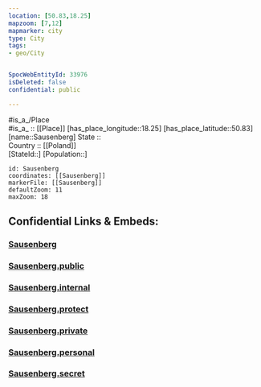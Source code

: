 ```yaml
---
location: [50.83,18.25] 
mapzoom: [7,12] 
mapmarker: city 
type: City
tags:
- geo/City


SpocWebEntityId: 33976
isDeleted: false
confidential: public

---
```

#is_a_/Place  
#is_a_ :: [[Place]] 
[has_place_longitude::18.25] 
[has_place_latitude::50.83] 
[name::Sausenberg] 
State ::  
Country :: [[Poland]]  
[StateId::] 
[Population::] 



```leaflet
id: Sausenberg
coordinates: [[Sausenberg]] 
markerFile: [[Sausenberg]] 
defaultZoom: 11 
maxZoom: 18
```


## Confidential Links & Embeds: 

### [Sausenberg](/_Standards/Earth/Continent/Europe/Europe~East/Poland/Provinces~Poland/Opole/City/Sausenberg.md) 

### [Sausenberg.public](/_public/Earth/Continent/Europe/Europe~East/Poland/Provinces~Poland/Opole/City/Sausenberg.public.md) 

### [Sausenberg.internal](/_internal/Earth/Continent/Europe/Europe~East/Poland/Provinces~Poland/Opole/City/Sausenberg.internal.md) 

### [Sausenberg.protect](/_protect/Earth/Continent/Europe/Europe~East/Poland/Provinces~Poland/Opole/City/Sausenberg.protect.md) 

### [Sausenberg.private](/_private/Earth/Continent/Europe/Europe~East/Poland/Provinces~Poland/Opole/City/Sausenberg.private.md) 

### [Sausenberg.personal](/_personal/Earth/Continent/Europe/Europe~East/Poland/Provinces~Poland/Opole/City/Sausenberg.personal.md) 

### [Sausenberg.secret](/_secret/Earth/Continent/Europe/Europe~East/Poland/Provinces~Poland/Opole/City/Sausenberg.secret.md)

